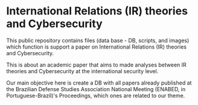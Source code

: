 # International Relations (IR) theories and Cybersecurity

This public repository contains files (data base - DB, scripts, and images) which function is support a paper on International Relations (IR) theories and Cybersecurity.

This is about an academic paper that aims to made analyses between IR theories and Cybersecurity at the international security level.

Our main objective here is create a DB with all papers already published at the Brazilian Defense Studies Association National Meeting (ENABED, in Portuguese-Brazil)'s Proceedings, which ones are related to our theme.
